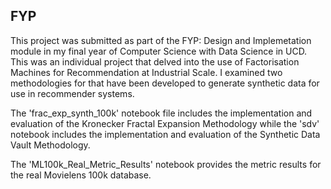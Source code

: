 ## FYP
This project was submitted as part of the FYP: Design and Implemetation module in my final year of Computer Science with Data Science in UCD.
This was an individual project that delved into the use of Factorisation Machines for Recommendation at Industrial Scale.
I examined two methodologies for that have been developed to generate synthetic data for use in recommender systems.

The 'frac_exp_synth_100k' notebook file includes the implementation and evaluation of the Kronecker Fractal Expansion Methodology while the 'sdv' notebook includes the implementation and evaluation of the Synthetic Data Vault Methodology. 

The 'ML100k_Real_Metric_Results' notebook provides the metric results for the real Movielens 100k database.
